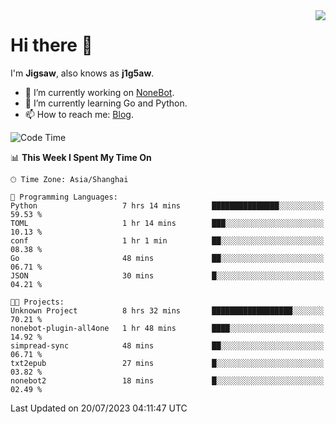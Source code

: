 <a href="#">
  <img align="right" src="https://github-readme-stats.vercel.app/api?username=j1g5awi&count_private=true&show_icons=true&title_color=80070B&text_color=B3B3B3&bg_color=212121&icon_color=80070B" />
</a>

# Hi there 👋

I'm **Jigsaw**, also knows as **j1g5aw**.

- 🔭 I’m currently working on [NoneBot](https://github.com/nonebot).
- 🌱 I’m currently learning Go and Python.
- 📫 How to reach me: [Blog](https://blog.maddestroyer.xyz/).

<!--START_SECTION:waka-->
![Code Time](http://img.shields.io/badge/Code%20Time-1%2C155%20hrs%2058%20mins-blue)

📊 **This Week I Spent My Time On** 

```text
🕑︎ Time Zone: Asia/Shanghai

💬 Programming Languages: 
Python                   7 hrs 14 mins       ███████████████░░░░░░░░░░   59.53 % 
TOML                     1 hr 14 mins        ███░░░░░░░░░░░░░░░░░░░░░░   10.13 % 
conf                     1 hr 1 min          ██░░░░░░░░░░░░░░░░░░░░░░░   08.38 % 
Go                       48 mins             ██░░░░░░░░░░░░░░░░░░░░░░░   06.71 % 
JSON                     30 mins             █░░░░░░░░░░░░░░░░░░░░░░░░   04.21 % 

🐱‍💻 Projects: 
Unknown Project          8 hrs 32 mins       ██████████████████░░░░░░░   70.21 % 
nonebot-plugin-all4one   1 hr 48 mins        ████░░░░░░░░░░░░░░░░░░░░░   14.92 % 
simpread-sync            48 mins             ██░░░░░░░░░░░░░░░░░░░░░░░   06.71 % 
txt2epub                 27 mins             █░░░░░░░░░░░░░░░░░░░░░░░░   03.82 % 
nonebot2                 18 mins             █░░░░░░░░░░░░░░░░░░░░░░░░   02.49 % 
```


 Last Updated on 20/07/2023 04:11:47 UTC
<!--END_SECTION:waka-->
